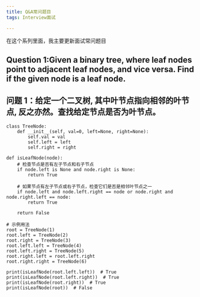 ```yaml
---
title: Q&A常问题目
tags: Interview面试

---
```

在这个系列里面，我主要更新面试常问题目

## Question 1:Given a binary tree, where leaf nodes point to adjacent leaf nodes, and vice versa. Find if the given node is a leaf node.
## 问题 1：给定一个二叉树, 其中叶节点指向相邻的叶节点, 反之亦然。查找给定节点是否为叶节点。

```
class TreeNode:
    def __init__(self, val=0, left=None, right=None):
        self.val = val
        self.left = left
        self.right = right

def isLeafNode(node):
    # 检查节点是否有左子节点和右子节点
    if node.left is None and node.right is None:
        return True
    
    # 如果节点有左子节点或右子节点，检查它们是否是相邻叶节点之一
    if node.left and node.left.right == node or node.right and node.right.left == node:
        return True
    
    return False

# 示例用法
root = TreeNode(1)
root.left = TreeNode(2)
root.right = TreeNode(3)
root.left.left = TreeNode(4)
root.left.right = TreeNode(5)
root.right.left = root.left.right
root.right.right = TreeNode(6)

print(isLeafNode(root.left.left))  # True
print(isLeafNode(root.left.right))  # True
print(isLeafNode(root.right))  # True
print(isLeafNode(root))  # False
```